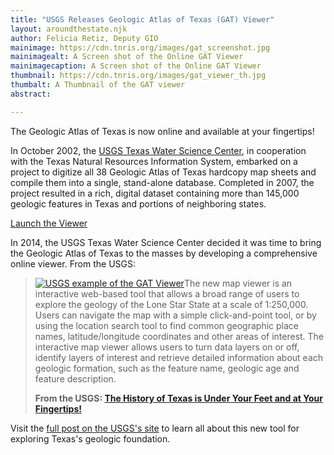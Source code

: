 ```yaml
---
title: "USGS Releases Geologic Atlas of Texas (GAT) Viewer"
layout: aroundthestate.njk
author: Felicia Retiz, Deputy GIO
mainimage: https://cdn.tnris.org/images/gat_screenshot.jpg
mainimagealt: A Screen shot of the Online GAT Viewer
mainimagecaption: A Screen shot of the Online GAT Viewer
thumbnail: https://cdn.tnris.org/images/gat_viewer_th.jpg
thumbalt: A Thumbnail of the GAT viewer
abstract:

---
```


The Geologic Atlas of Texas is now online and available at your fingertips!

In October 2002, the [USGS Texas Water Science Center](http://tx.usgs.gov/), in cooperation with the Texas Natural Resources Information System, embarked on a project to digitize all 38 Geologic Atlas of Texas hardcopy map sheets and compile them into a single, stand-alone database. Completed in 2007, the project resulted in a rich, digital dataset containing more than 145,000 geologic features in Texas and portions of neighboring states.

<a class="btn btn-lg btn-success mx-auto d-block" style="width: 250px;" href="http://txpub.usgs.gov/dss/texasgeology/"><i class="glyphicon glyphicon-new-window"></i> Launch the Viewer</a>

In 2014, the USGS Texas Water Science Center decided it was time to bring the Geologic Atlas of Texas to the masses by developing a comprehensive online viewer. From the USGS:

<blockquote class="blockquote">
  <p>
    <a href="https://www.usgs.gov/news/history-texas-under-your-feet-and-your-fingertips/">
    <img class="float-right" src="https://cdn.tnris.org/images/gat_usgs_example.jpg" alt="USGS example of the GAT Viewer"></a>The new map viewer is an interactive web-based tool that allows a broad range of users to explore the geology of the Lone Star State at a scale of 1:250,000. Users can navigate the map with a simple click-and-point tool, or by using the location search tool to find common geographic place names, latitude/longitude coordinates and other areas of interest. The interactive map viewer allows users to turn data layers on or off, identify layers of interest and retrieve detailed information about each geologic formation, such as the feature name, geologic age and feature description.
  </p>
  <p>
    <strong>From the USGS: <a href="https://www.usgs.gov/news/history-texas-under-your-feet-and-your-fingertips/">The History of Texas is Under Your Feet and at Your Fingertips!</a></strong>
  </p>
</blockquote>

Visit the [full post on the USGS's site](https://www.usgs.gov/news/history-texas-under-your-feet-and-your-fingertips) to learn all about this new tool for exploring Texas's geologic foundation.
